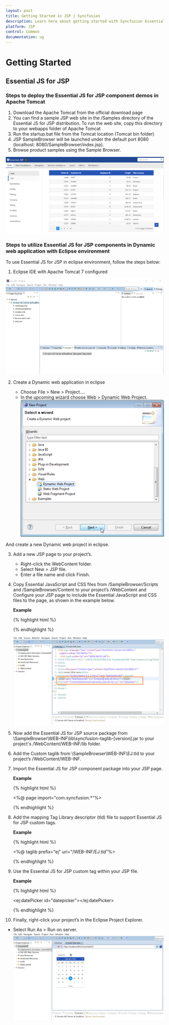 ```yaml
---
layout: post
title: Getting Started in JSP | Syncfusion
description: Learn here about getting started with Syncfusion Essential JSP platform, its elements, and more.
platform: JSP 
control: Common 
documentation: ug
---
```


# Getting Started

## Essential JS for JSP

### Steps to deploy the Essential JS for JSP component demos in Apache Tomcat 

1.	Download the Apache Tomcat from the official download page
2.	You can find a sample JSP web site in the /Samples directory of the Essential JS for JSP distribution. To run the web site, copy this directory to your webapps folder of Apache Tomcat
3.	Run the startup.bat file from the Tomcat location (Tomcat bin folder)
4.	JSP SampleBrowser will be launched under the default port 8080 (localhost: 8080/SampleBrowser/index.jsp).
5.	Browse product samples using the Sample Browser.

![](Getting-Started_images/Getteing-Started_img5.PNG)

### Steps to utilize Essential JS for JSP components in Dynamic web application with Eclipse environment

To use Essential JS for JSP in eclipse environment, follow the steps below:


1. Eclipse IDE with Apache Tomcat 7 configured 

  ![](Getting-Started_images/Getteing-Started_img1.png)


2. Create a Dynamic web application in eclipse

   *	Choose File > New > Project....
   *	In the upcoming wizard choose Web > Dynamic Web Project.
   ![](Getting-Started_images/Getteing-Started_img2.PNG)

  And create a new Dynamic web project in eclipse.

3. Add a new JSP page to your project’s.
   *	Right-click the WebContent folder. 
   *	Select New > JSP file. 
   *	Enter a file name and click Finish.


4. Copy Essential JavaScript and CSS files from /SampleBrowser/Scripts and /SampleBrowser/Content to your project’s /WebContent and Configure your JSP page to include the Essential JavaScript and CSS files to the page, as shown in the example below.

    <b>Example</b>

    {% highlight html %}

    <head>

    <link href="Content/ejthemes/material/ej.web.all.min.css" rel="stylesheet" />

    <script type="text/javascript" src="Scripts/ej.web.all.min.js"></script>

    </head>

    {% endhighlight %}

    ![](Getting-Started_images/Getteing-Started_img3.PNG)

5. Now add the Essential JS for JSP source package from \SampleBrowser\WEB-INF\lib\syncfusion-taglib-[version].jar to your project's /WebContent/WEB-INF/lib folder.

6. Add the Custom taglib from \SampleBrowser\WEB-INF\EJ.tld to your project’s /WebContent/WEB-INF.
 
7. Import the Essential JS for JSP component package into your JSP page.

    <b>Example</b>

    {% highlight html %}

    <%@ page import="com.syncfusion.*"%>

    {% endhighlight %}

8. Add the mapping Tag Library descriptor (tld) file to support Essential JS for JSP custom tags.

    <b>Example</b>

    {% highlight html %}

    <%@ taglib prefix="ej" uri="/WEB-INF/EJ.tld"%>

    {% endhighlight %}

9. Use the Essential JS for JSP custom tag within your JSP file.

    <b>Example</b>

    {% highlight html %}

    <ej:datePicker id="datepicker”></ej:datePicker>

    {% endhighlight %}

10. Finally, right-click your project’s in the Eclipse Project Explorer.

   * Select Run As > Run on server.
  ![](Getting-Started_images/Getteing-Started_img4.PNG)




